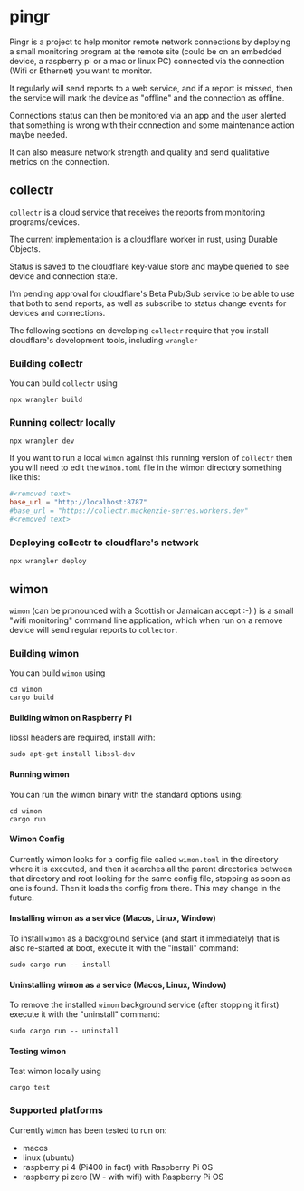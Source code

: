 # pingr
Pingr is a project to help monitor remote network connections by deploying a small monitoring 
program at the remote site (could be on an embedded device, a raspberry pi or a 
mac or linux PC) connected via the connection (Wifi or Ethernet) you want to monitor.

It regularly will send reports to a web service, and if a report is missed, then
the service will mark the device as "offline" and the connection as offline.

Connections status can then be monitored via an app and the user alerted
that something is wrong with their connection and some maintenance
action maybe needed.

It can also measure network strength and quality and send qualitative metrics
on the connection.

## collectr
`collectr` is a cloud service that receives the reports from monitoring programs/devices.

The current implementation is a cloudflare worker in rust, using Durable Objects.

Status is saved to the cloudflare key-value store and maybe queried to see
device and connection state.

I'm pending approval for cloudflare's Beta Pub/Sub service to be able to use that both
to send reports, as well as subscribe to status change events for devices and connections.

The following sections on developing `collectr` require that you install cloudflare's development
tools, including `wrangler`

### Building collectr
You can build `collectr` using
```commandline
npx wrangler build
```

### Running collectr locally
```commandline
npx wrangler dev
```

If you want to run a local `wimon` against this running version of `collectr`
then you will need to edit the `wimon.toml` file in the wimon directory
something like this:
```toml
#<removed text>
base_url = "http://localhost:8787"
#base_url = "https://collectr.mackenzie-serres.workers.dev"
#<removed text>
```

### Deploying collectr to cloudflare's network
```commandline
npx wrangler deploy
```

## wimon
`wimon` (can be pronounced with a Scottish or Jamaican accept :-) ) is a small "wifi monitoring"
command line application, which when run on a remove device will send regular reports to
`collector`.

### Building wimon
You can build `wimon` using
```commandline
cd wimon
cargo build
```

#### Building wimon on Raspberry Pi
libssl headers are required, install with:
```commandline
sudo apt-get install libssl-dev
```

#### Running wimon
You can run the wimon binary with the standard options using:
```commandline
cd wimon
cargo run
```
#### Wimon Config
Currently wimon looks for a config file called `wimon.toml` in the directory where it is executed, and then it searches
all the parent directories between that directory and root looking for the same config file, stopping as soon as one
is found. Then it loads the config from there. This may change in the future.

#### Installing wimon as a service (Macos, Linux, Window)
To install `wimon` as a background service (and start it immediately) that is also re-started at boot, 
execute it with the "install" command:
```commandline
sudo cargo run -- install
```

#### Uninstalling wimon as a service (Macos, Linux, Window)
To remove the installed `wimon` background service (after stopping it first) execute it with the "uninstall" command:
```commandline
sudo cargo run -- uninstall
```

#### Testing wimon
Test wimon locally using
```commandline
cargo test
```

### Supported platforms
Currently `wimon` has been tested to run on:
 - macos 
 - linux (ubuntu)
 - raspberry pi 4 (Pi400 in fact) with Raspberry Pi OS
 - raspberry pi zero (W - with wifi) with Raspberry Pi OS